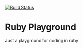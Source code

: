 [![Build Status](https://travis-ci.org/stianfro/ruby-playground.svg?branch=master)](https://travis-ci.org/stianfro/ruby-playground)

# Ruby Playground

Just a playground for coding in ruby
